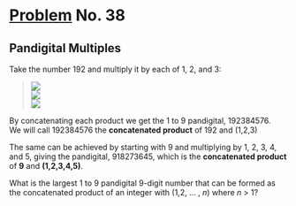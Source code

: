 # [Problem](https://projecteuler.net/problem=38) No. 38

## Pandigital Multiples

Take the number 192 and multiply it by each of 1, 2, and 3:

<blockquote> 
<div ><img style="background: white;" src="https://render.githubusercontent.com/render/math?math=192*1%3D192"></div>
<div ><img style="background: white;" src="https://render.githubusercontent.com/render/math?math=192*2%3D384"></div>
<div ><img style="background: white;" src="https://render.githubusercontent.com/render/math?math=192*3%3D576"></div>
</blockquote>

By concatenating each product we get the 1 to 9 pandigital, 192384576.<br>
We will call 192384576 the **concatenated product** of 192 and (1,2,3)

The same can be achieved by starting with 9 and multiplying by 1, 2, 3, 4, and 5, giving the pandigital, 918273645, which is the **concatenated product** of **9** and **(1,2,3,4,5)**.

What is the largest 1 to 9 pandigital 9-digit number that can be formed as the concatenated product of an integer with (1,2, ... , _n_) where _n_ > 1?

